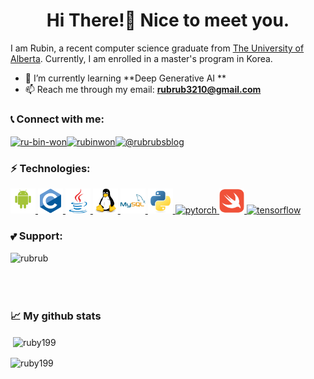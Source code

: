 <h1 align="center">Hi There!👋 Nice to meet you. </h1>

I am Rubin, a recent computer science graduate from [The University of Alberta](https://www.ualberta.ca/). Currently, I am enrolled in a master's program in Korea.

- 🌱 I’m currently learning **Deep Generative AI **
- 📫 Reach me through my email: **rubrub3210@gmail.com**

<h3 align="left">📞 Connect with me:</h3><p align="left"><a href="https://linkedin.com/in/ru-bin-won-904a58226" target="blank"><img align="center" src="https://raw.githubusercontent.com/rahuldkjain/github-profile-readme-generator/master/src/images/icons/Social/linked-in-alt.svg" alt="ru-bin-won" height="30" width="40" /></a><a href="https://instagram.com/rubinwon" target="blank"><img align="center" src="https://raw.githubusercontent.com/rahuldkjain/github-profile-readme-generator/master/src/images/icons/Social/instagram.svg" alt="rubinwon" height="30" width="40" /></a><a href="https://www.youtube.com/channel/UChsJWN5TwwVlHhwRi3Buokg" target="blank"><img align="center" src="https://raw.githubusercontent.com/rahuldkjain/github-profile-readme-generator/master/src/images/icons/Social/youtube.svg" alt="@rubrubsblog" height="30" width="40" /></a></p><h3 align="left">⚡ Technologies:</h3><p align="left"> <a href="https://developer.android.com" target="_blank" rel="noreferrer"> <img src="https://raw.githubusercontent.com/devicons/devicon/master/icons/android/android-original-wordmark.svg" alt="android" width="40" height="40"/> </a> <a href="https://www.cprogramming.com/" target="_blank" rel="noreferrer"> <img src="https://raw.githubusercontent.com/devicons/devicon/master/icons/c/c-original.svg" alt="c" width="40" height="40"/> </a> <a href="https://www.java.com" target="_blank" rel="noreferrer"> <img src="https://raw.githubusercontent.com/devicons/devicon/master/icons/java/java-original.svg" alt="java" width="40" height="40"/> </a> <a href="https://www.linux.org/" target="_blank" rel="noreferrer"> <img src="https://raw.githubusercontent.com/devicons/devicon/master/icons/linux/linux-original.svg" alt="linux" width="40" height="40"/> </a> <a href="https://www.mysql.com/" target="_blank" rel="noreferrer"> <img src="https://raw.githubusercontent.com/devicons/devicon/master/icons/mysql/mysql-original-wordmark.svg" alt="mysql" width="40" height="40"/> </a> <a href="https://www.python.org" target="_blank" rel="noreferrer"> <img src="https://raw.githubusercontent.com/devicons/devicon/master/icons/python/python-original.svg" alt="python" width="40" height="40"/> </a> <a href="https://pytorch.org/" target="_blank" rel="noreferrer"> <img src="https://www.vectorlogo.zone/logos/pytorch/pytorch-icon.svg" alt="pytorch" width="40" height="40"/> </a> <a href="https://developer.apple.com/swift/" target="_blank" rel="noreferrer"> <img src="https://raw.githubusercontent.com/devicons/devicon/master/icons/swift/swift-original.svg" alt="swift" width="40" height="40"/> </a> <a href="https://www.tensorflow.org" target="_blank" rel="noreferrer"> <img src="https://www.vectorlogo.zone/logos/tensorflow/tensorflow-icon.svg" alt="tensorflow" width="40" height="40"/> </a> </p>


<h3 align="left">💕 Support:</h3>
<p><a href="https://www.buymeacoffee.com/rubrub"> <img align="left" src="https://cdn.buymeacoffee.com/buttons/v2/default-yellow.png" height="50" width="210" alt="rubrub" /></a></p>

<br><br><br><br> <!-- Ensures separation and clears any floating elements -->

<h3 align="left">📈 My github stats</h3>
<p>&nbsp;<img align="center" src="https://github-readme-stats.vercel.app/api?username=ruby199&show_icons=true&locale=en&&theme=ambient_gradient" alt="ruby199" /></p>
<p><img align="center" src="https://github-readme-streak-stats.herokuapp.com/?user=ruby199&&theme=ocean-gradient" alt="ruby199" /></p>

